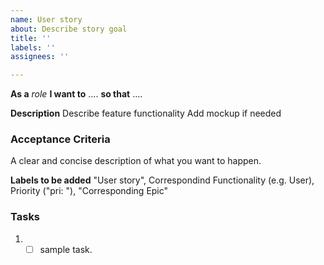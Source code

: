 ```yaml
---
name: User story
about: Describe story goal
title: ''
labels: ''
assignees: ''

---
```


**As a** *role* **I want to** .... **so that** ....

**Description**
Describe feature functionality
Add mockup if needed

### Acceptance Criteria
A clear and concise description of what you want to happen.

**Labels to be added**
"User story", Correspondind Functionality (e.g. User), Priority ("pri: "), "Corresponding Epic"

### Tasks 
1. - [ ] sample task.
